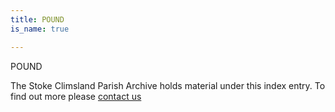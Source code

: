 ```yaml
---
title: POUND
is_name: true

---
```


POUND


The Stoke Climsland Parish Archive holds material under this index entry. To find out more please [contact us](/contact/)
